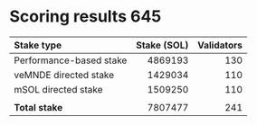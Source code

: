 # Scoring results 645

| Stake type              | Stake (SOL)    | Validators     |
|:------------------------|---------------:|---------------:|
| Performance-based stake | 4869193        | 130            |
| veMNDE directed stake   | 1429034        | 110            |
| mSOL directed stake     | 1509250        | 110            |
|                         |                |                |
| **Total stake**         | 7807477        | 241            |
